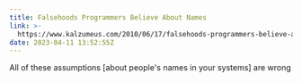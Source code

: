 ```yaml
---
title: Falsehoods Programmers Believe About Names
link: >-
  https://www.kalzumeus.com/2010/06/17/falsehoods-programmers-believe-about-names/
date: 2023-04-11 13:52:55Z
---
```


All of these assumptions \[about people's names in your systems] are wrong
